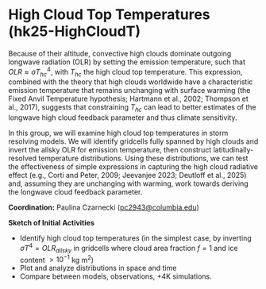 # High Cloud Top Temperatures (hk25-HighCloudT)

Because of their altitude, convective high clouds dominate outgoing longwave radiation (OLR) by setting the emission temperature, such that $OLR \approx \sigma T_{hc}^4$, with $T_{hc}$ the high cloud top temperature. This expression, combined with the theory that high clouds worldwide have a characteristic emission temperature that remains unchanging with surface warming (the Fixed Anvil Temperature hypothesis; Hartmann et al., 2002; Thompson et al., 2017), suggests that constraining $T_{hc}$ can lead to better estimates of the longwave high cloud feedback parameter and thus climate sensitivity.

In this group, we will examine high cloud top temperatures in storm resolving models. We will identify gridcells fully spanned by high clouds and invert the allsky OLR for emission temperature, then construct latitudinally-resolved temperature distributions. Using these distributions, we can test the effectiveness of simple expressions in capturing the high cloud radiative effect (e.g., Corti and Peter, 2009; Jeevanjee 2023; Deutloff et al., 2025) and, assuming they are unchanging with warming, work towards deriving the longwave cloud feedback parameter.

**Coordination:** Paulina Czarnecki (pc2943@columbia.edu)

**Sketch of Initial Activities**
- Identify high cloud top temperatures (in the simplest case, by inverting $\sigma T^4 = OLR_{allsky}$ in gridcells where cloud area fraction $f = 1$ and ice content $> 10^{-1}$ kg m<sup>2</sup>)
- Plot and analyze distributions in space and time 
- Compare between models, observations, +4K simulations.
